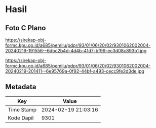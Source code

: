 # Hasil

## Foto C Plano

https://sirekap-obj-formc.kpu.go.id/a685/pemilu/pdpr/93/01/06/20/02/9301062002004-20240219-191556--6dbc2b4d-4d4b-41d7-bf99-ec3d08c893b1.jpg

https://sirekap-obj-formc.kpu.go.id/a685/pemilu/pdpr/93/01/06/20/02/9301062002004-20240219-201411--6e95769a-0f92-44bf-a493-cecc9fe2d3de.jpg


## Metadata

| Key        | Value               |
| ---------- | ------------------- |
| Time Stamp | 2024-02-19 21:03:16 |
| Kode Dapil | 9301                |



